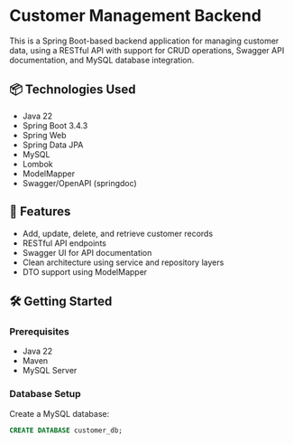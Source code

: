 # Customer Management Backend

This is a Spring Boot-based backend application for managing customer data, using a RESTful API with support for CRUD operations, Swagger API documentation, and MySQL database integration.

## 📦 Technologies Used

- Java 22
- Spring Boot 3.4.3
- Spring Web
- Spring Data JPA
- MySQL
- Lombok
- ModelMapper
- Swagger/OpenAPI (springdoc)

## 🚀 Features

- Add, update, delete, and retrieve customer records
- RESTful API endpoints
- Swagger UI for API documentation
- Clean architecture using service and repository layers
- DTO support using ModelMapper

## 🛠️ Getting Started

### Prerequisites

- Java 22
- Maven
- MySQL Server

### Database Setup

Create a MySQL database:
```sql
CREATE DATABASE customer_db;
